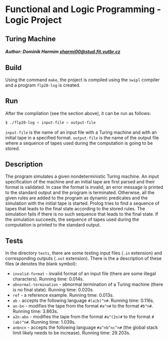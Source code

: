 # Functional and Logic Programming - Logic Project
## Turing Machine

##### Author: Dominik Harmim <xharmi00@stud.fit.vutbr.cz>

## Build
Using the command `make`, the project is compiled using the `swipl` compiler
and a program `flp20-log` is created.

## Run
After the compilation (see the section above), it can be run as follows:
```bash
$ ./flp20-log < input-file > output-file
```
`input-file` is the name of an input file with a Turing machine and with an
initial tape in a specified format. `output-file` is the name of the output
file where a sequence of tapes used during the computation is going to be
stored.

## Description
The program simulates a given nondeterministic Turing machine. An input
specification of the machine and an initial tape are first parsed and their
format is validated. In case the format is invalid, an error message is
printed to the standard output and the program is terminated. Otherwise,
all the given rules are added to the program as dynamic predicates and the
simulation with the initial tape is started. Prolog tries to find a sequence
of tapes that leads to the final state according to the stored rules. The
simulation fails if there is no such sequence that leads to the final state. If
the simulation succeeds, the sequence of tapes used during the computation is
printed to the standard output.

## Tests
In the directory `tests`, there are some testing input files (`.in` extension)
and corresponding outputs (`.out` extension). There is the a description
of these files (`#` denotes the blank symbol):
- `invalid-format` - invalid format of an input file (there are some illegal
  characters). Running time: 0.014s.
- `abnormal-termination` - abnormal termination of a Turing machine (there is
  no final state). Running time: 0.020s.
- `ref` - a reference example. Running time: 0.013s.
- `ab` - accepts the following language `#(a|b)^n#`. Running time: 0.116s.
- `an-bn` - modifies the tape from the format `#a^n#` to the format `#b^n#`.
  Running time: 3.863s.
- `a2n-abn` - modifies the tape from the format `#a^(2n)#` to the format
  `#(ab)^n#`. Running time: 1.039s.
- `anbncn` - accepts the following language `#a^nb^nc^n#` (the global stack
  limit likely needs to be increase). Running time: 29.203s.

